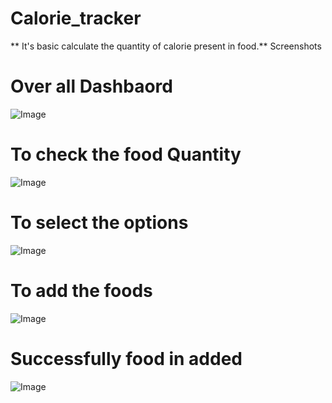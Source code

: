 # Calorie_tracker
** It's basic calculate the quantity of calorie present in food.**
 Screenshots


# Over all Dashbaord

![Image](https://github.com/user-attachments/assets/6170e6a1-baa7-4116-98bd-730d3876ea87)

# To check the food Quantity

![Image](https://github.com/user-attachments/assets/6d85bfaa-7cbf-476b-adda-bdf326d7c918)


# To select the options

![Image](https://github.com/user-attachments/assets/a535c136-3977-4cbb-9697-4e4dc42bdbc0)


# To add the foods

![Image](https://github.com/user-attachments/assets/f7d8cb71-63c4-436f-8a13-2da61542aac2)

# Successfully food in added


![Image](https://github.com/user-attachments/assets/6683e042-e89e-4f2b-8fce-d049ff9d5960)








